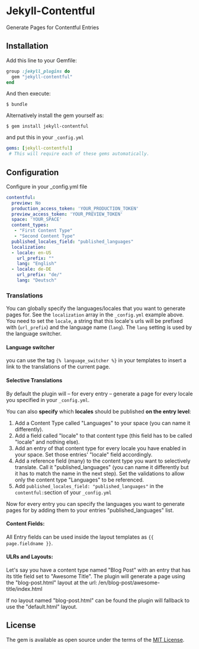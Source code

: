 # Jekyll-Contentful

Generate Pages for Contentful Entries

## Installation

Add this line to your Gemfile:

```ruby
group :jekyll_plugins do
  gem "jekyll-contentful"
end
```

And then execute:

    $ bundle

Alternatively install the gem yourself as:

    $ gem install jekyll-contentful

and put this in your ``_config.yml`` 

```yaml
gems: [jekyll-contentful]
 # This will require each of these gems automatically.
```

## Configuration

Configure in your _config.yml file


```yaml
contentful:
  preview: No 
  production_access_token: 'YOUR_PRODUCTION_TOKEN'
  preview_access_token: 'YOUR_PREVIEW_TOKEN'
  space: 'YOUR_SPACE'
  content_types:
   - "First Content Type"
   - "Second Content Type"
  published_locales_field: "published_languages"
  localization:
  - locale: en-US
    url_prefix: ""
    lang: "English"
  - locale: de-DE
    url_prefix: "de/"
    lang: "Deutsch"
```


### Translations
You can globally specify the languages/locales that you want to generate pages for.
See the ``localization`` array in the ``_config.yml`` example above. You need to set the ``locale``, a string that this locale's urls will be prefixed with (``url_prefix``) and the language name (``lang``). The ``lang`` setting is used by the language switcher.

#### Language switcher
you can use the tag ``{% language_switcher %}`` in your templates to insert a link to the translations of the current page.

#### Selective Translations
By default the plugin will – for every entry – generate a page for every locale you specified in your ``_config.yml``.

You can also **specify** which **locales** should be published **on the entry level**:

1. Add a Content Type called "Languages" to your space (you can name it differently).
2. Add a field called "locale" to that content type (this field has to be called "locale" and nothing else).
3. Add an entry of that content type for every locale you have enabled in your space. Set those entries' "locale" field accordingly.
4. Add a reference field (many) to the content type you want to selectively translate. Call it "published_languages" (you can name it differently but it has to match the name in the next step). Set the validations to allow only the content type "Languages" to be referenced.
5. Add ``published_locales_field: "published_languages"`` in the ``contentful:``section of your ``_config.yml``

Now for every entry you can specify the languages you want to generate pages for by adding them to your entries "published_languages" list.

#### Content Fields:
All Entry fields can be used inside the layout templates as ``{{ page.fieldname }}``.
  
#### ULRs and Layouts: 
  
Let's say you have a content type named "Blog Post" with an entry that has its title field set to "Awesome Title".
The plugin will generate a page using the "blog-post.html" layout at the url: /en/blog-post/awesome-title/index.html

If no layout named "blog-post.html" can be found the plugin will fallback to use the "default.html" layout.


## License

The gem is available as open source under the terms of the [MIT License](http://opensource.org/licenses/MIT).